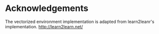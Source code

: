 
# Acknowledgements

The vectorized environment implementation is adapted from learn2leanr's implementation. http://learn2learn.net/
